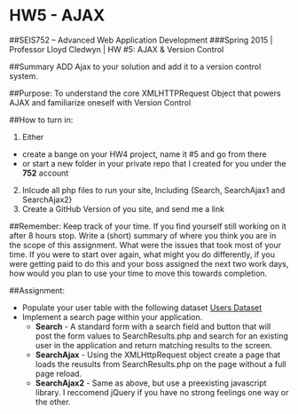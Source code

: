 # HW5 - AJAX
##SEIS752 – Advanced Web Application Development
###Spring 2015 | Professor 	Lloyd Cledwyn | HW #5:	AJAX & Version Control

##Summary
ADD Ajax to your solution and add it to a version control system.

##Purpose:
To understand the core XMLHTTPRequest Object that powers AJAX and familiarize oneself with Version Control

##How to turn in:
1. Either 
 - create a bange on your HW4 project, name it #5 and go from there
 - or start a new folder in your private repo that I created for you under the **752** account
2. Inlcude all php files to run your site, Including {Search, SearchAjax1 and SearchAjax2}
3. Create a GitHub Version of you site, and send me a link

##Remember:
Keep track of your time.  If you find yourself still working on it after 8 hours stop.  Write a (short) summary of where you think you are in the scope of this assignment.  What were the issues that took most of your time.  If you were to start over again, what might you do differently, if you were getting paid to do this and your boss assigned the next two work days, how would you plan to use your time to move this towards completion.

##Assignment:
 - Populate your user table with the following dataset [Users Dataset](users.sql)
 - Implement a search page within your application.
   - **Search** - A standard form with a search field and button that will post the form values to SearchResults.php and search for an existing user in the application and return matching results to the screen.
   - **SearchAjax** - Using the XMLHttpRequest object create a page that loads the reusults from SearchResults.php on the page without a full page reload.
   - **SearchAjax2** - Same as above, but use a preexisting javascript library.  I reccomend jQuery if you have no strong feelings one way or the other.

